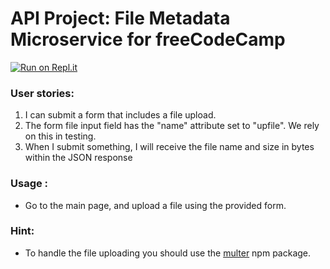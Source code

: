 
# API Project: File Metadata Microservice for freeCodeCamp
[![Run on Repl.it](https://repl.it/badge/github/freeCodeCamp/boilerplate-project-filemetadata)](https://repl.it/github/freeCodeCamp/boilerplate-project-filemetadata)
###    User stories:
1. I can submit a form that includes a file upload.
2. The form file input field  has the "name" attribute set to "upfile". We rely on this in testing.
3. When I submit something, I will receive the file name and size in bytes within the JSON response

### Usage :
* Go to the main page, and upload a file using the provided form.

### Hint:
* To handle the file uploading you should use the [multer](https://www.npmjs.com/package/multer) npm package.
